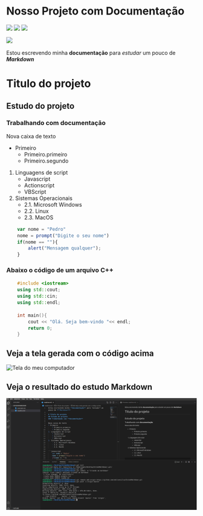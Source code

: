# Nosso Projeto com Documentação

![](https://img.shields.io/badge/estudo-markdown-green)
![](https://img.shields.io/badge/vers%C3%A3o-1.0.0.1-orange)
![](https://img.shields.io/badge/script-javascript-red)


[![](https://img.shields.io/github/watchers/edilsonsilva/estudomarkdown?label=edilsonsilva&logoColor=blue&style=social)](http://www.instagram.com)

Estou escrevendo minha **documentação** para *estudar* um pouco de ***Markdown***

# Titulo do projeto
## Estudo do projeto
### Trabalhando com **documentação**

Nova caixa de texto
* Primeiro
    * Primeiro.primeiro
    * Primeiro.segundo
1. Linguagens de script
    * Javascript
    * Actionscript
    * VBScript
2. Sistemas Operacionais
    - 2.1. Microsoft Windows
    - 2.2. Linux
    - 2.3. MacOS

```javascript
    var nome = "Pedro"
    nome = prompt("Digite o seu nome")
    if(nome == ""){
        alert("Mensagem qualquer");
    }
```
### Abaixo o código de um arquivo C++

```c++
    #include <iostream>
    using std::cout;
    using std::cin;
    using std::endl;

    int main(){
        cout << "Olá. Seja bem-vindo "<< endl;
        return 0;
    }

```

## Veja a tela gerada com o código acima
![Tela do meu computador](https://images.unsplash.com/photo-1488590528505-98d2b5aba04b?ixid=MnwxMjA3fDB8MHxwaG90by1wYWdlfHx8fGVufDB8fHx8&ixlib=rb-1.2.1&auto=format&fit=crop&w=1050&q=80)



## Veja o resultado do estudo Markdown
![Tela do VSCode](tela.png)
